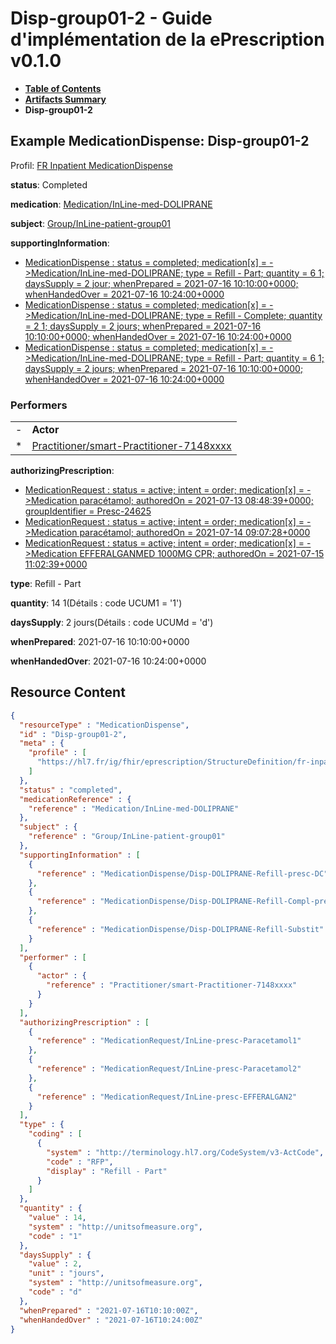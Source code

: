 # Disp-group01-2 - Guide d'implémentation de la ePrescription v0.1.0

* [**Table of Contents**](toc.md)
* [**Artifacts Summary**](artifacts.md)
* **Disp-group01-2**

## Example MedicationDispense: Disp-group01-2

Profil: [FR Inpatient MedicationDispense](StructureDefinition-fr-inpatient-medication-dispense.md)

**status**: Completed

**medication**: [Medication/InLine-med-DOLIPRANE](Medication/InLine-med-DOLIPRANE)

**subject**: [Group/InLine-patient-group01](Group/InLine-patient-group01)

**supportingInformation**: 

* [MedicationDispense : status = completed; medication[x] = ->Medication/InLine-med-DOLIPRANE; type = Refill - Part; quantity = 6 1; daysSupply = 2 jour; whenPrepared = 2021-07-16 10:10:00+0000; whenHandedOver = 2021-07-16 10:24:00+0000](MedicationDispense-Disp-DOLIPRANE-Refill-presc-DC.md)
* [MedicationDispense : status = completed; medication[x] = ->Medication/InLine-med-DOLIPRANE; type = Refill - Complete; quantity = 2 1; daysSupply = 2 jours; whenPrepared = 2021-07-16 10:10:00+0000; whenHandedOver = 2021-07-16 10:24:00+0000](MedicationDispense-Disp-DOLIPRANE-Refill-Compl-presc-DC.md)
* [MedicationDispense : status = completed; medication[x] = ->Medication/InLine-med-DOLIPRANE; type = Refill - Part; quantity = 6 1; daysSupply = 2 jours; whenPrepared = 2021-07-16 10:10:00+0000; whenHandedOver = 2021-07-16 10:24:00+0000](MedicationDispense-Disp-DOLIPRANE-Refill-Substit.md)

### Performers

| | |
| :--- | :--- |
| - | **Actor** |
| * | [Practitioner/smart-Practitioner-7148xxxx](Practitioner/smart-Practitioner-7148xxxx) |

**authorizingPrescription**: 

* [MedicationRequest : status = active; intent = order; medication[x] = ->Medication paracétamol; authoredOn = 2021-07-13 08:48:39+0000; groupIdentifier = Presc-24625](MedicationRequest-InLine-presc-Paracetamol1.md)
* [MedicationRequest : status = active; intent = order; medication[x] = ->Medication paracétamol; authoredOn = 2021-07-14 09:07:28+0000](MedicationRequest-InLine-presc-Paracetamol2.md)
* [MedicationRequest : status = active; intent = order; medication[x] = ->Medication EFFERALGANMED 1000MG CPR; authoredOn = 2021-07-15 11:02:39+0000](MedicationRequest-InLine-presc-EFFERALGAN2.md)

**type**: Refill - Part

**quantity**: 14 1(Détails : code UCUM1 = '1')

**daysSupply**: 2 jours(Détails : code UCUMd = 'd')

**whenPrepared**: 2021-07-16 10:10:00+0000

**whenHandedOver**: 2021-07-16 10:24:00+0000



## Resource Content

```json
{
  "resourceType" : "MedicationDispense",
  "id" : "Disp-group01-2",
  "meta" : {
    "profile" : [
      "https://hl7.fr/ig/fhir/eprescription/StructureDefinition/fr-inpatient-medication-dispense"
    ]
  },
  "status" : "completed",
  "medicationReference" : {
    "reference" : "Medication/InLine-med-DOLIPRANE"
  },
  "subject" : {
    "reference" : "Group/InLine-patient-group01"
  },
  "supportingInformation" : [
    {
      "reference" : "MedicationDispense/Disp-DOLIPRANE-Refill-presc-DC"
    },
    {
      "reference" : "MedicationDispense/Disp-DOLIPRANE-Refill-Compl-presc-DC"
    },
    {
      "reference" : "MedicationDispense/Disp-DOLIPRANE-Refill-Substit"
    }
  ],
  "performer" : [
    {
      "actor" : {
        "reference" : "Practitioner/smart-Practitioner-7148xxxx"
      }
    }
  ],
  "authorizingPrescription" : [
    {
      "reference" : "MedicationRequest/InLine-presc-Paracetamol1"
    },
    {
      "reference" : "MedicationRequest/InLine-presc-Paracetamol2"
    },
    {
      "reference" : "MedicationRequest/InLine-presc-EFFERALGAN2"
    }
  ],
  "type" : {
    "coding" : [
      {
        "system" : "http://terminology.hl7.org/CodeSystem/v3-ActCode",
        "code" : "RFP",
        "display" : "Refill - Part"
      }
    ]
  },
  "quantity" : {
    "value" : 14,
    "system" : "http://unitsofmeasure.org",
    "code" : "1"
  },
  "daysSupply" : {
    "value" : 2,
    "unit" : "jours",
    "system" : "http://unitsofmeasure.org",
    "code" : "d"
  },
  "whenPrepared" : "2021-07-16T10:10:00Z",
  "whenHandedOver" : "2021-07-16T10:24:00Z"
}

```
